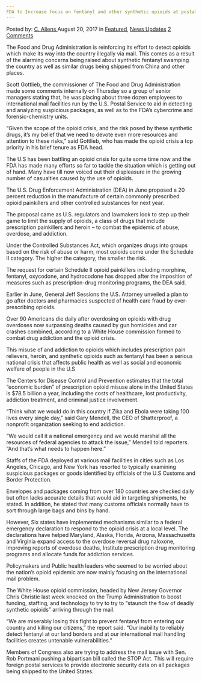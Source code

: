 ```yaml
---
FDA to Increase focus on fentanyl and other synthetic opioids at postal facilities
---
```

<article class="post-listing post-22078 post type-post status-publish format-standard has-post-thumbnail hentry category-deepdot-news category-news-updates tag-facilities tag-fda tag-fentanyl tag-focus tag-increase tag-opioids tag-postal tag-synthetic">
    <div class="post-inner">
        <span>Posted by: <a href="https://www.deepdotweb.com/author/caliens/" title="">C. Aliens </a></span>
    <span>August 20, 2017</span>
    <span>in <a href="https://www.deepdotweb.com/category/deepdot-news/" rel="category tag">Featured</a>, <a href="https://www.deepdotweb.com/category/news-updates/" rel="category tag">News Updates</a></span>
    <span><a href="https://www.deepdotweb.com/2017/08/20/fda-increase-focus-fentanyl-synthetic-opioids-postal-facilities/#comments">2 Comments</a></span>
    </p>
    <div class="clear"></div>
    <div class="entry">
    <p>The Food and Drug Administration is reinforcing its effort to detect opioids which make its way into the country illegally via mail. This comes as a result of the alarming concerns being raised about synthetic fentanyl swamping the country as well as similar drugs being shipped from China and other places.</p>
    <p>Scott Gottlieb, the commissioner of The Food and Drug Administration made some comments internally on Thursday so a group of senior managers stating that, he was placing about three dozen employees to international mail facilities run by the U.S. Postal Service to aid in detecting and analyzing suspicious packages, as well as to the FDA’s cybercrime and forensic-chemistry units.</p>
    <p><a id="post-22078-_gjdgxs"></a> “Given the scope of the opioid crisis, and the risk posed by these synthetic drugs, it’s my belief that we need to devote even more resources and attention to these risks,” said Gottlieb, who has made the opioid crisis a top priority in his brief tenure as FDA head.</p>
    <p>The U.S has been battling an opioid crisis for quite some time now and the FDA has made many efforts so far to tackle the situation which is getting out of hand. Many have till now voiced out their displeasure in the growing number of casualties caused by the use of opioids.</p>
    <p>The U.S. Drug Enforcement Administration (DEA) in June proposed a 20 percent reduction in the manufacture of certain commonly prescribed opioid painkillers and other controlled substances for next year.</p>
    <p>The proposal came as U.S. regulators and lawmakers look to step up their game to limit the supply of opioids, a class of drugs that include prescription painkillers and heroin &#8211; to combat the epidemic of abuse, overdose, and addiction.</p>
    <p>Under the Controlled Substances Act, which organizes drugs into groups based on the risk of abuse or harm, most opioids come under the Schedule II category. The higher the category, the smaller the risk.</p>
    <p>The request for certain Schedule II opioid painkillers including morphine, fentanyl, oxycodone, and hydrocodone has dropped after the imposition of measures such as prescription-drug monitoring programs, the DEA said.</p>
    <p>Earlier in June, General Jeff Sessions the U.S. Attorney unveiled a plan to go after doctors and pharmacies suspected of health care fraud by over-prescribing opioids.</p>
    <p>Over 90 Americans die daily after overdosing on opioids with drug overdoses now surpassing deaths caused by gun homicides and car crashes combined, according to a White House commission formed to combat drug addiction and the opioid crisis.</p>
    <p>This misuse of and addiction to opioids which includes prescription pain relievers, heroin, and synthetic opioids such as fentanyl has been a serious national crisis that affects public health as well as social and economic welfare of people in the U.S</p>
    <p>The Centers for Disease Control and Prevention estimates that the total &#8220;economic burden&#8221; of prescription opioid misuse alone in the United States is $78.5 billion a year, including the costs of healthcare, lost productivity, addiction treatment, and criminal justice involvement.</p>
    <p>“Think what we would do in this country if Zika and Ebola were taking 100 lives every single day,” said Gary Mendell, the CEO of Shatterproof, a nonprofit organization seeking to end addiction.</p>
    <p>“We would call it a national emergency and we would marshal all the resources of federal agencies to attack the issue,” Mendell told reporters. “And that’s what needs to happen here.”</p>
    <p>Staffs of the FDA deployed at various mail facilities in cities such as Los Angeles, Chicago, and New York has resorted to typically examining suspicious packages or goods identified by officials of the U.S Customs and Border Protection.</p>
    <p>Envelopes and packages coming from over 180 countries are checked daily but often lacks accurate details that would aid in targeting shipments, he stated. In addition, he stated that many customs officials normally have to sort through large bags and bins by hand.</p>
    <p>However, Six states have implemented mechanisms similar to a federal emergency declaration to respond to the opioid crisis at a local level. The declarations have helped Maryland, Alaska, Florida, Arizona, Massachusetts and Virginia expand access to the overdose reversal drug naloxone, improving reports of overdose deaths, Institute prescription drug monitoring programs and allocate funds for addiction services.</p>
    <p>Policymakers and Public health leaders who seemed to be worried about the nation&#8217;s opioid epidemic are now mainly focusing on the international mail problem.</p>
    <p>The White House opioid commission, headed by New Jersey Governor Chris Christie last week knocked on the Trump Administration to boost funding, staffing, and technology to try to try to “staunch the flow of deadly synthetic opioids” arriving through the mail.</p>
    <p>“We are miserably losing this fight to prevent fentanyl from entering our country and killing our citizens,” the report said. “Our inability to reliably detect fentanyl at our land borders and at our international mail handling facilities creates untenable vulnerabilities.”</p>
    <p>Members of Congress also are trying to address the mail issue with Sen. Rob Portmani pushing a bipartisan bill called the STOP Act. This will require foreign postal services to provide electronic security data on all packages being shipped to the United States.</p>
    </div>
    <span style="display:none"><a href="https://www.deepdotweb.com/tag/facilities/" rel="tag">facilities</a> <a href="https://www.deepdotweb.com/tag/fda/" rel="tag">fda</a> <a href="https://www.deepdotweb.com/tag/fentanyl/" rel="tag">fentanyl</a> <a href="https://www.deepdotweb.com/tag/focus/" rel="tag">focus</a> <a href="https://www.deepdotweb.com/tag/increase/" rel="tag">increase</a> <a href="https://www.deepdotweb.com/tag/opioids/" rel="tag">opioids</a> <a href="https://www.deepdotweb.com/tag/postal/" rel="tag">postal</a> <a href="https://www.deepdotweb.com/tag/synthetic/" rel="tag">synthetic</a></span> <span style="display:none" class="updated">2017-08-20</span>
    <div style="display:none" class="vcard author" itemprop="author" itemscope itemtype="http://schema.org/Person"><strong class="fn" itemprop="name"><a href="https://www.deepdotweb.com/author/caliens/" title="Posts by C. Aliens" rel="author">C. Aliens</a></strong></div>
    </div>
</article>

